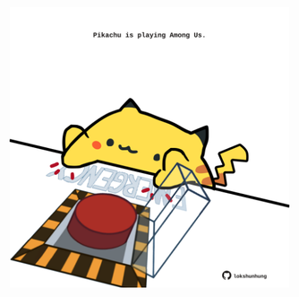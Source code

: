 <!-- built at 11/11/2021, 12:03:33 UTC -->
<p align="center">
  <img width="500" height="500" src="./ReadmeImage.svg">
</p>
